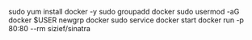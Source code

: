 sudo yum install docker -y
sudo groupadd docker
sudo usermod -aG docker $USER
newgrp docker 
sudo service docker start
docker run -p 80:80 --rm sizief/sinatra